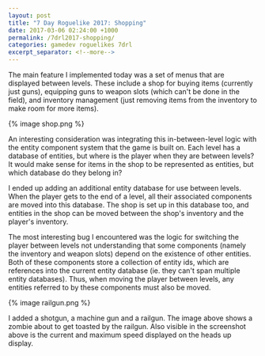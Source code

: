 ```yaml
---
layout: post
title: "7 Day Roguelike 2017: Shopping"
date: 2017-03-06 02:24:00 +1000
permalink: /7drl2017-shopping/
categories: gamedev roguelikes 7drl
excerpt_separator: <!--more-->
---
```


The main feature I implemented today was a set of menus that are displayed
between levels. These include a shop for buying items (currently just guns),
equipping guns to weapon slots (which can't be done in the field), and
inventory management (just removing items from the inventory to make room for
more items).

{% image shop.png %}
<!--more-->

An interesting consideration was integrating this in-between-level logic with the
entity component system that the game is built on. Each level has a database of
entities, but where is the player when they are between levels? It would make
sense for items in the shop to be represented as entities, but which database do
they belong in?

I ended up adding an additional entity database for use between levels. When the
player gets to the end of a level, all their associated components are moved
into this database. The shop is set up in this database too, and entities in the
shop can be moved between the shop's inventory and the player's inventory.

The most interesting bug I encountered was the logic for switching the player
between levels not understanding that some components (namely the inventory and
weapon slots) depend on the existence of other entities. Both of these
components store a collection of entity ids, which are references into the
current entity database (ie. they can't span multiple entity databases). Thus,
when moving the player between levels, any entities referred to by these
components must also be moved.

{% image railgun.png %}

I added a shotgun, a machine gun and a railgun. The image above shows a
zombie about to get toasted by the railgun. Also visible in the screenshot above
is the current and maximum speed displayed on the heads up display.
